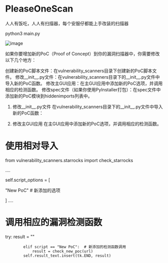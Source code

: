 # PleaseOneScan
人人有饭吃，人人有扫描器，每个安服仔都能上手改装的扫描器

python3 main.py

![image](https://github.com/idssgmcc/PleaseOneScan/assets/47582299/c73ee971-dd94-4367-acbd-35ae9383fe75)


如果你要增加新的PoC（Proof of Concept）到你的漏洞扫描器中，你需要修改以下几个地方：

创建新的PoC脚本文件：在vulnerability_scanners目录下创建新的PoC脚本文件。
修改__init__.py文件：在vulnerability_scanners目录下的__init__.py文件中导入新的PoC函数。
修改主GUI应用：在主GUI应用中添加新的PoC选项，并调用相应的检测函数。
修改spec文件（如果你使用PyInstaller打包）：在spec文件中添加新的PoC模块到hiddenimports列表中。

1. 修改__init__.py文件
在vulnerability_scanners目录下的__init__.py文件中导入新的PoC函数：

2. 修改主GUI应用
在主GUI应用中添加新的PoC选项，并调用相应的检测函数。

<h1>使用相对导入</h1>
from vulnerability_scanners.starrocks import check_starrocks

....

self.script_options = [

  "New PoC"  # 新添加的选项

]
....

<h1>调用相应的漏洞检测函数</h1>
        try:
            result = ""
            
            elif script == "New PoC":  # 新添加的检测函数调用
                result = check_new_poc(url)
            self.result_text.insert(tk.END, result)
